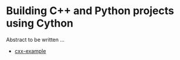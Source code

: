 # Building C++ and Python projects using Cython

Abstract to be written ...

- [cxx-example](cxx-example/)
